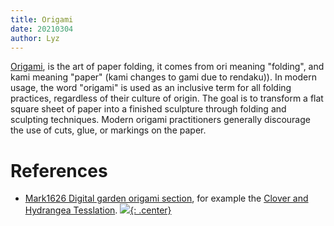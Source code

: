 ```yaml
---
title: Origami
date: 20210304
author: Lyz
---
```


[Origami](https://en.wikipedia.org/wiki/Origami), is the art of paper folding,
it comes from ori meaning "folding", and kami meaning "paper" (kami changes to
gami due to rendaku)). In modern usage, the word "origami" is used as an
inclusive term for all folding practices, regardless of their culture of origin.
The goal is to transform a flat square sheet of paper into a finished sculpture
through folding and sculpting techniques. Modern origami practitioners generally
discourage the use of cuts, glue, or markings on the paper.

# References

* [Mark1626 Digital garden origami
    section](https://mark1626.github.io/knowledge/#origami), for example the
    [Clover and Hydrangea
    Tesslation](https://mark1626.github.io/knowledge/origami/tesslation/clover.html).
[![](not-by-ai.svg){: .center}](https://notbyai.fyi)

